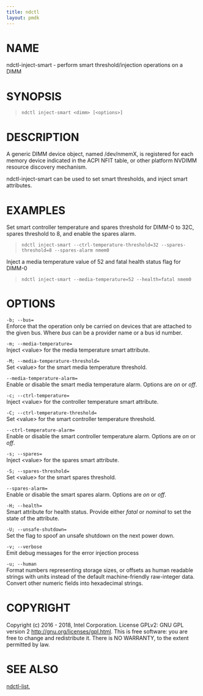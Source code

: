```yaml
---
title: ndctl
layout: pmdk
---
```


NAME
====

ndctl-inject-smart - perform smart threshold/injection operations on a DIMM

SYNOPSIS
========

>     ndctl inject-smart <dimm> [<options>]

DESCRIPTION
===========

A generic DIMM device object, named /dev/nmemX, is registered for each memory device indicated in the ACPI NFIT table, or other platform NVDIMM resource discovery mechanism.

ndctl-inject-smart can be used to set smart thresholds, and inject smart attributes.

EXAMPLES
========

Set smart controller temperature and spares threshold for DIMM-0 to 32C, spares threshold to 8, and enable the spares alarm.

>     ndctl inject-smart --ctrl-temperature-threshold=32 --spares-threshold=8 --spares-alarm nmem0

Inject a media temperature value of 52 and fatal health status flag for DIMM-0

>     ndctl inject-smart --media-temperature=52 --health=fatal nmem0

OPTIONS
=======

`-b; --bus=`  
Enforce that the operation only be carried on devices that are attached to the given bus. Where *bus* can be a provider name or a bus id number.

`-m; --media-temperature=`  
Inject &lt;value&gt; for the media temperature smart attribute.

`-M; --media-temperature-threshold=`  
Set &lt;value&gt; for the smart media temperature threshold.

`--media-temperature-alarm=`  
Enable or disable the smart media temperature alarm. Options are *on* or *off*.

`-c; --ctrl-temperature=`  
Inject &lt;value&gt; for the controller temperature smart attribute.

`-C; --ctrl-temperature-threshold=`  
Set &lt;value&gt; for the smart controller temperature threshold.

`--ctrl-temperature-alarm=`  
Enable or disable the smart controller temperature alarm. Options are *on* or *off*.

`-s; --spares=`  
Inject &lt;value&gt; for the spares smart attribute.

`-S; --spares-threshold=`  
Set &lt;value&gt; for the smart spares threshold.

`--spares-alarm=`  
Enable or disable the smart spares alarm. Options are *on* or *off*.

`-H; --health=`  
Smart attribute for health status. Provide either *fatal* or *nominal* to set the state of the attribute.

`-U; --unsafe-shutdown=`  
Set the flag to spoof an unsafe shutdown on the next power down.

`-v; --verbose`  
Emit debug messages for the error injection process

<!-- -->

`-u; --human`  
Format numbers representing storage sizes, or offsets as human readable strings with units instead of the default machine-friendly raw-integer data. Convert other numeric fields into hexadecimal strings.

COPYRIGHT
=========

Copyright (c) 2016 - 2018, Intel Corporation. License GPLv2: GNU GPL version 2 <http://gnu.org/licenses/gpl.html>. This is free software: you are free to change and redistribute it. There is NO WARRANTY, to the extent permitted by law.

SEE ALSO
========

[ndctl-list](ndctl-list.md),
